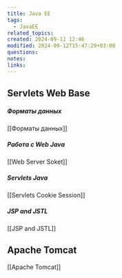 ```yaml
---
title: Java EE
tags:
  - JavaEE
related_topics: 
created: 2024-09-11 12:46
modified: 2024-09-12T15:47:29+03:00
questions: 
notes: 
links: 
---
```

## Servlets Web Base 
##### Форматы данных
[[Форматы данных]]
##### Работа с Web Java
[[Web Server Soket]]
##### Servlets Java
[[Servlets Cookie Session]]
##### JSP and JSTL
[[JSP and JSTL]]

## Apache Tomcat
[[Apache Tomcat]]

